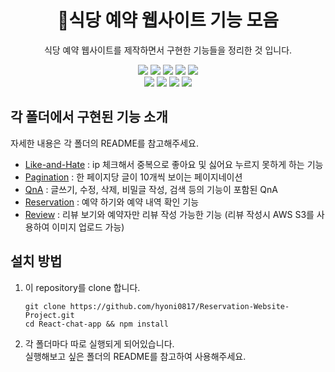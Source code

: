 <h1 align="center">🍝식당 예약 웹사이트 기능 모음</h1>
<p align="center">
  식당 예약 웹사이트를 제작하면서 구현한 기능들을 정리한 것 입니다.
</p>
<div align="center">
  <img src="https://img.shields.io/badge/HTML5-E34F26?style=flat-square&logo=Html5&logoColor=white"></img>
  <img src="https://img.shields.io/badge/CSS3-1572B6?style=flat-square&logo=CSS3&logoColor=white"></img>
  <img src="https://img.shields.io/badge/Javascript-F7DF1E?style=flat-square&logo=Javascript&logoColor=white"></img>
  <img src="https://img.shields.io/badge/Bootstrap-7952B3?style=flat-square&logo=Bootstrap&logoColor=white"></img>
  <img src="https://img.shields.io/badge/
  Amazon S3-569A31?style=flat-square&logo=Amazon S3&logoColor=white"></img><br/>
  <img src="https://img.shields.io/badge/node.js-12.18.3-green?style=flat-square"></img>
  <img src="https://img.shields.io/badge/express-4.16.3-lightgray?style=flat-square"></img>
  <img src="https://img.shields.io/badge/ejs-2.6.1-blueviolet?style=flat-square"></img>
  <img src="https://img.shields.io/badge/MySQL-8.0-blue?style=flat-square"></img> 
</div>

<!-- GIF 추가하기 -->

## 각 폴더에서 구현된 기능 소개
자세한 내용은 각 폴더의 README를 참고해주세요.

- [Like-and-Hate](https://github.com/hyoni0817/Reservation-Website-Project/tree/master/Like-and-Hate) : ip 체크해서 중복으로 좋아요 및 싫어요 누르지 못하게 하는 기능 
- [Pagination](https://github.com/hyoni0817/Reservation-Website-Project/tree/master/Pagination) : 한 페이지당 글이 10개씩 보이는 페이지네이션
- [QnA](https://github.com/hyoni0817/Reservation-Website-Project/tree/master/QnA) : 글쓰기, 수정, 삭제, 비밀글 작성, 검색 등의 기능이 포함된 QnA
- [Reservation](https://github.com/hyoni0817/Reservation-Website-Project/tree/master/Reservation) : 예약 하기와 예약 내역 확인 기능
- [Review](https://github.com/hyoni0817/Reservation-Website-Project/tree/master/Review) : 리뷰 보기와 예약자만 리뷰 작성 가능한 기능 (리뷰 작성시 AWS S3를 사용하여 이미지 업로드 가능)


## 설치 방법
1. 이 repository를 clone 합니다.
    ```
    git clone https://github.com/hyoni0817/Reservation-Website-Project.git
    cd React-chat-app && npm install
    ```
2. 각 폴더마다 따로 실행되게 되어있습니다.   
   실행해보고 싶은 폴더의 README를 참고하여 사용해주세요.
